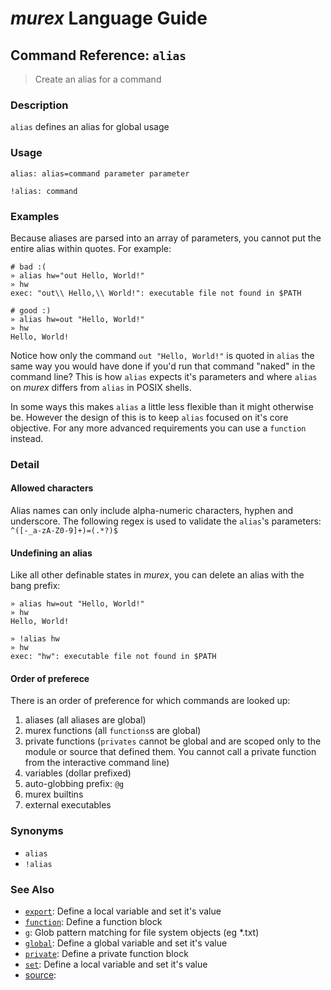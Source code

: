 # _murex_ Language Guide

## Command Reference: `alias`

> Create an alias for a command

### Description

`alias` defines an alias for global usage

### Usage

    alias: alias=command parameter parameter
    
    !alias: command

### Examples

Because aliases are parsed into an array of parameters, you cannot put the
entire alias within quotes. For example:

    # bad :(
    » alias hw="out Hello, World!"
    » hw
    exec: "out\\ Hello,\\ World!": executable file not found in $PATH
    
    # good :)
    » alias hw=out "Hello, World!"
    » hw
    Hello, World!
    
Notice how only the command `out "Hello, World!"` is quoted in `alias` the
same way you would have done if you'd run that command "naked" in the command
line? This is how `alias` expects it's parameters and where `alias` on _murex_
differs from `alias` in POSIX shells.

In some ways this makes `alias` a little less flexible than it might
otherwise be. However the design of this is to keep `alias` focused on it's
core objective. For any more advanced requirements you can use a `function`
instead.

### Detail

#### Allowed characters

Alias names can only include alpha-numeric characters, hyphen and underscore.
The following regex is used to validate the `alias`'s parameters:
`^([-_a-zA-Z0-9]+)=(.*?)$`

#### Undefining an alias

Like all other definable states in _murex_, you can delete an alias with the
bang prefix:

    » alias hw=out "Hello, World!"
    » hw
    Hello, World!
    
    » !alias hw
    » hw
    exec: "hw": executable file not found in $PATH
    
#### Order of preferece

There is an order of preference for which commands are looked up:
1. aliases (all aliases are global)
2. murex functions (all `functions`s are global)
3. private functions (`privates` cannot be global and are scoped only to
   the module or source that defined them. You cannot call a private
   function from the interactive command line)
4. variables (dollar prefixed)
5. auto-globbing prefix: `@g`
6. murex builtins
7. external executables

### Synonyms

* `alias`
* `!alias`


### See Also

* [`export`](../commands/export.md):
  Define a local variable and set it's value
* [`function`](../commands/function.md):
  Define a function block
* [`g`](../commands/g.md):
  Glob pattern matching for file system objects (eg *.txt)
* [`global`](../commands/global.md):
  Define a global variable and set it's value
* [`private`](../commands/private.md):
  Define a private function block
* [`set`](../commands/set.md):
  Define a local variable and set it's value
* [source](../commands/source.md):
  